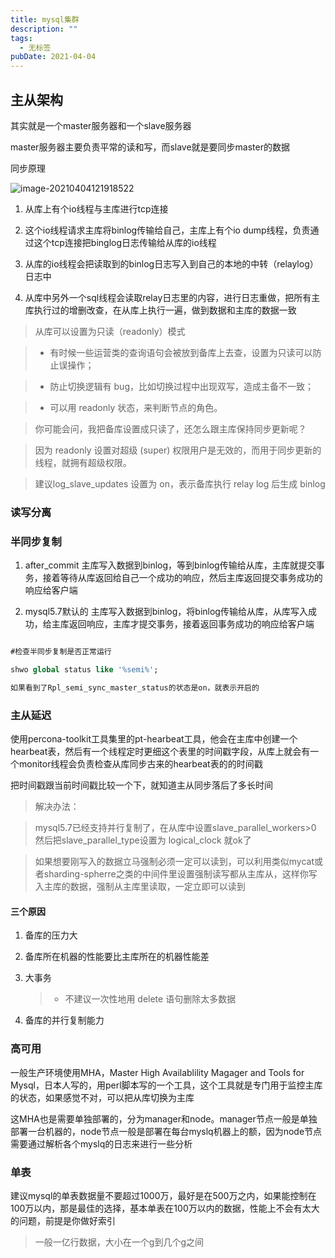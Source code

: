 ```yaml
---
title: mysql集群
description: ""
tags:
  - 无标签
pubDate: 2021-04-04
---
```



## 主从架构



<!-- more -->



其实就是一个master服务器和一个slave服务器



master服务器主要负责平常的读和写，而slave就是要同步master的数据



同步原理



![image-20210404121918522](https://gitee.com/flow_disaster/blog-map-bed/raw/master/img/image-20210404121918522.png)



1. 从库上有个io线程与主库进行tcp连接

2. 这个io线程请求主库将binlog传输给自己，主库上有个io dump线程，负责通过这个tcp连接把binglog日志传输给从库的io线程

3. 从库的io线程会把读取到的binlog日志写入到自己的本地的中转（relaylog）日志中

4. 从库中另外一个sql线程会读取relay日志里的内容，进行日志重做，把所有主库执行过的增删改查，在从库上执行一遍，做到数据和主库的数据一致



> 从库可以设置为只读（readonly）模式

>

> - 有时候一些运营类的查询语句会被放到备库上去查，设置为只读可以防止误操作；

> - 防止切换逻辑有 bug，比如切换过程中出现双写，造成主备不一致；

> - 可以用 readonly 状态，来判断节点的角色。

>

> 你可能会问，我把备库设置成只读了，还怎么跟主库保持同步更新呢？

>

> 因为 readonly 设置对超级 (super) 权限用户是无效的，而用于同步更新的线程，就拥有超级权限。

>

> 建议log_slave_updates 设置为 on，表示备库执行 relay log 后生成 binlog



### 读写分离



### 半同步复制



1. after_commit   主库写入数据到binlog，等到binlog传输给从库，主库就提交事务，接着等待从库返回给自己一个成功的响应，然后主库返回提交事务成功的响应给客户端

2. mysql5.7默认的 主库写入数据到binlog，将binlog传输给从库，从库写入成功，给主库返回响应，主库才提交事务，接着返回事务成功的响应给客户端



```sql

#检查半同步复制是否正常运行

shwo global status like '%semi%';

如果看到了Rpl_semi_sync_master_status的状态是on，就表示开启的

```



### 主从延迟



使用percona-toolkit工具集里的pt-hearbeat工具，他会在主库中创建一个hearbeat表，然后有一个线程定时更细这个表里的时间戳字段，从库上就会有一个monitor线程会负责检查从库同步古来的hearbeat表的的时间戳



把时间戳跟当前时间戳比较一个下，就知道主从同步落后了多长时间



> 解决办法：

>

> mysql5.7已经支持并行复制了，在从库中设置slave_parallel_workers>0 然后把slave_parallel_type设置为 logical_clock 就ok了

>

> 如果想要刚写入的数据立马强制必须一定可以读到，可以利用类似mycat或者sharding-spherre之类的中间件里设置强制读写都从主库从，这样你写入主库的数据，强制从主库里读取，一定立即可以读到



#### 三个原因



1. 备库的压力大



2. 备库所在机器的性能要比主库所在的机器性能差



3. 大事务



   > - 不建议一次性地用 delete 语句删除太多数据



4. 备库的并行复制能力



### 高可用



一般生产环境使用MHA，Master High Availablility Magager and Tools for Mysql，日本人写的，用perl脚本写的一个工具，这个工具就是专门用于监控主库的状态，如果感觉不对，可以把从库切换为主库



这MHA也是需要单独部署的，分为manager和node。manager节点一般是单独部署一台机器的，node节点一般是部署在每台myslq机器上的额，因为node节点需要通过解析各个myslq的日志来进行一些分析



### 单表



建议mysql的单表数据量不要超过1000万，最好是在500万之内，如果能控制在100万以内，那是最佳的选择，基本单表在100万以内的数据，性能上不会有太大的问题，前提是你做好索引



> 一般一亿行数据，大小在一个g到几个g之间